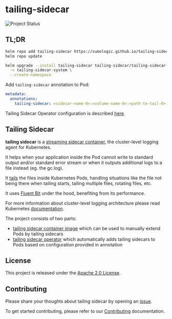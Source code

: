 # tailing-sidecar

![Project Status](https://img.shields.io/badge/status-alpha-important?style=for-the-badge)

## TL;DR

```sh
helm repo add tailing-sidecar https://sumologic.github.io/tailing-sidecar
helm repo update
```

```sh
helm upgrade --install tailing-sidecar tailing-sidecar/tailing-sidecar-operator \
  -n tailing-sidecar-system \
  --create-namespace
```

Add `tailing-sidecar` annotation to Pod:

```yaml
metadata:
  annotations:
    tailing-sidecar: <sidecar-name-0>:<volume-name-0>:<path-to-tail-0>;<sidecar-name-1>:<volume-name-1>:<path-to-tail-1>
```

Tailing Sidecar Operator configuration is described [here](operator/docs/configuration.md).

## Tailing Sidecar

**tailing sidecar** is a [streaming sidecar container](https://kubernetes.io/docs/concepts/cluster-administration/logging/#streaming-sidecar-container),
the cluster-level logging agent for Kubernetes.

It helps when your application inside the Pod cannot write to standard output and/or standard error stream
or when it outputs additional logs to a file instead (eg. the gc.log).

It [tails](https://en.wikipedia.org/wiki/Tail_(Unix)) the files inside Kubernetes Pods,
handling situations like the file not being there when tailing starts, tailing multiple files, rotating files, etc.

It uses [Fluent Bit](https://fluentbit.io/) under the hood, benefiting from its performance.

For more information about cluster-level logging architecture please read Kubernetes
[documentation](https://kubernetes.io/docs/concepts/cluster-administration/logging/#cluster-level-logging-architectures).

The project consists of two parts:

- [tailing sidecar container image](sidecar/) which can be used to manually extend Pods by tailing sidecars
- [tailing sidecar operator](operator/) which automatically adds tailing sidecars to Pods based on configuration
  provided in annotation

## License

This project is released under the [Apache 2.0 License](LICENSE).

## Contributing

Please share your thoughts about tailing sidecar by opening an [issue](https://github.com/SumoLogic/tailing-sidecar/issues/new).

To get started contributing, please refer to our [Contributing](CONTRIBUTING.md) documentation.
